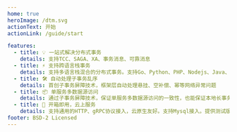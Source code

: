 ```yaml
---
home: true
heroImage: /dtm.svg
actionText: 开始
actionLink: /guide/start

features:
  - title: 💡 一站式解决分布式事务
    details: 支持TCC、SAGA、XA、事务消息、可靠消息
  - title: ⚡️ 支持跨语言栈事务
    details: 支持多语言栈混合的分布式事务。支持Go、Python、PHP、Nodejs、Java、c# 各类语言SDK。
  - title: 🛠️ 自动处理子事务乱序
    details: 首创子事务屏障技术，框架层自动处理悬挂、空补偿、幂等网络异常问题
  - title: 📦 单服务多数据源访问
    details: 通过子事务屏障技术，保证单服务多数据源访问的一致性，也能保证本地长事务拆分多个子事务后的一致性
  - title: 🔩 开箱即用，云上服务
    details: 支持通用的HTTP、gRPC协议接入，云原生友好。支持Mysql接入。提供测试版本的云上服务，方便新用户测试接入
footer: BSD-2 Licensed
---
```


